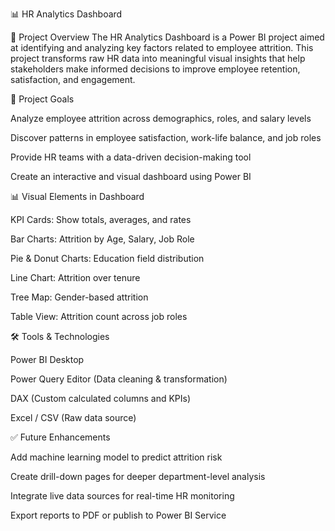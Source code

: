 📊 HR Analytics Dashboard

📁 Project Overview
The HR Analytics Dashboard is a Power BI project aimed at identifying and analyzing key factors related to employee attrition. This project transforms raw HR data into meaningful visual insights that help stakeholders make informed decisions to improve employee retention, satisfaction, and engagement.

🎯 Project Goals

Analyze employee attrition across demographics, roles, and salary levels

Discover patterns in employee satisfaction, work-life balance, and job roles

Provide HR teams with a data-driven decision-making tool

Create an interactive and visual dashboard using Power BI

📊 Visual Elements in Dashboard

KPI Cards: Show totals, averages, and rates

Bar Charts: Attrition by Age, Salary, Job Role

Pie & Donut Charts: Education field distribution

Line Chart: Attrition over tenure

Tree Map: Gender-based attrition

Table View: Attrition count across job roles

🛠️ Tools & Technologies

Power BI Desktop

Power Query Editor (Data cleaning & transformation)

DAX (Custom calculated columns and KPIs)

Excel / CSV (Raw data source)

✅ Future Enhancements

Add machine learning model to predict attrition risk

Create drill-down pages for deeper department-level analysis

Integrate live data sources for real-time HR monitoring

Export reports to PDF or publish to Power BI Service


